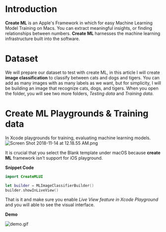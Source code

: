 # Introduction 

**Create ML** is an Apple's Framework in which for easy Machine Learning Model Training on Macs. You can extract meaningful insights, or finding relationships between numbers. **Create ML** harnesses the machine learning infrastructure built into the software. 

# Dataset
We will prepare our dataset to test with create ML, in this article I will create **image classification** to classify between cats and dogs and tigers. You can add as many images with as many labels as we want, but for simplicity, I will be building an image that recognize cats, dogs, and tigers. When you open the folder, you will see two more folders, *Testing data* and *Training data*.  

# Create ML Playgrounds & Training data

In Xcode playgrounds for training, evaluating machine learning models.
![Screen Shot 2018-11-14 at 12.18.55 AM.png](https://qiita-image-store.s3.amazonaws.com/0/279562/cb3649c5-3aae-816a-cb8f-2b6c899a9216.png)

It is crucial that you select the Blank template under macOS because **create ML** framework isn't support for iOS playground.

**Snippet Code**

```swift
import CreateMLUI

let builder = MLImageClassifierBuilder()
builder.showInLiveView()
```

That is it and make sure you enable *Live View feature in Xcode Playground* and you will able to see the visual interface.

 **Demo**
 
![demo.gif](https://qiita-image-store.s3.amazonaws.com/0/279562/91393752-7033-ffc1-1b6a-bdae7ba37eab.gif)




